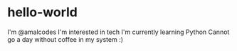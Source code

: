 # hello-world
I'm @amalcodes
I'm interested in tech
I'm currently learning Python
Cannot go a day without coffee in my system :)
